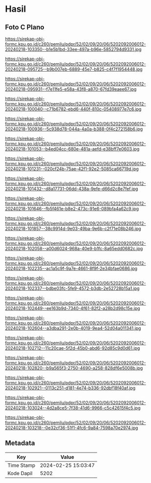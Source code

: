 # Hasil

## Foto C Plano

https://sirekap-obj-formc.kpu.go.id/c260/pemilu/pdpr/52/02/09/20/06/5202092006012-20240218-103350--b1e5b1bd-33ee-497a-b96e-5852794d9331.jpg

https://sirekap-obj-formc.kpu.go.id/c260/pemilu/pdpr/52/02/09/20/06/5202092006012-20240218-095725--b9b007eb-6889-45e7-b825-c4f7f1954448.jpg

https://sirekap-obj-formc.kpu.go.id/c260/pemilu/pdpr/52/02/09/20/06/5202092006012-20240218-095931--f7e11fe5-e58a-43f8-a870-67fd39eaee67.jpg

https://sirekap-obj-formc.kpu.go.id/c260/pemilu/pdpr/52/02/09/20/06/5202092006012-20240218-100040--c71b6782-ebd6-440f-810c-05408977e7c6.jpg

https://sirekap-obj-formc.kpu.go.id/c260/pemilu/pdpr/52/02/09/20/06/5202092006012-20240218-100936--5c938d78-044a-4a0a-b388-0f4c272158b6.jpg

https://sirekap-obj-formc.kpu.go.id/c260/pemilu/pdpr/52/02/09/20/06/5202092006012-20240218-101053--b4ed04cc-680e-481a-aefd-e38bff7e0603.jpg

https://sirekap-obj-formc.kpu.go.id/c260/pemilu/pdpr/52/02/09/20/06/5202092006012-20240218-101231--020cf24b-75ae-42f1-92e2-5085ca66719d.jpg

https://sirekap-obj-formc.kpu.go.id/c260/pemilu/pdpr/52/02/09/20/06/5202092006012-20240218-101432--d8a17731-06dd-438a-9efe-d66d2c8e7fef.jpg

https://sirekap-obj-formc.kpu.go.id/c260/pemilu/pdpr/52/02/09/20/06/5202092006012-20240218-101646--fb5f461e-b8e2-473c-91e6-089bfa4a62c9.jpg

https://sirekap-obj-formc.kpu.go.id/c260/pemilu/pdpr/52/02/09/20/06/5202092006012-20240218-101857--38c9914d-9e03-49ba-9e6b-c2f71e08b246.jpg

https://sirekap-obj-formc.kpu.go.id/c260/pemilu/pdpr/52/02/09/20/06/5202092006012-20240218-102058--a00d6024-968a-40e9-b1fc-8a65edd0682c.jpg

https://sirekap-obj-formc.kpu.go.id/c260/pemilu/pdpr/52/02/09/20/06/5202092006012-20240218-102235--ac1a5c9f-9a7e-4661-8f9f-2e34bfae0686.jpg

https://sirekap-obj-formc.kpu.go.id/c260/pemilu/pdpr/52/02/09/20/06/5202092006012-20240218-102337--bdbe03fc-5fe9-4572-b3db-2e52728b15a1.jpg

https://sirekap-obj-formc.kpu.go.id/c260/pemilu/pdpr/52/02/09/20/06/5202092006012-20240218-102449--ee163b9d-7340-4f61-82f2-a28b2d98c15e.jpg

https://sirekap-obj-formc.kpu.go.id/c260/pemilu/pdpr/52/02/09/20/06/5202092006012-20240218-102604--a3dba291-2e0b-4019-9ea4-52d04a011341.jpg

https://sirekap-obj-formc.kpu.go.id/c260/pemilu/pdpr/52/02/09/20/06/5202092006012-20240218-102712--11c20cae-5f2d-45b0-abd6-92d85c9d0d61.jpg

https://sirekap-obj-formc.kpu.go.id/c260/pemilu/pdpr/52/02/09/20/06/5202092006012-20240218-102820--b9a565f3-2750-4690-a258-828df6e5008b.jpg

https://sirekap-obj-formc.kpu.go.id/c260/pemilu/pdpr/52/02/09/20/06/5202092006012-20240218-102921--0113c251-d181-4e74-b336-92dbf18f40af.jpg

https://sirekap-obj-formc.kpu.go.id/c260/pemilu/pdpr/52/02/09/20/06/5202092006012-20240218-103024--4d2a8ce5-7f38-41d6-9966-c5c42615f4c5.jpg

https://sirekap-obj-formc.kpu.go.id/c260/pemilu/pdpr/52/02/09/20/06/5202092006012-20240218-103218--0e32cf36-51f1-4fc6-9a84-7598a70e2974.jpg


## Metadata

| Key        | Value               |
| ---------- | ------------------- |
| Time Stamp | 2024-02-25 15:03:47 |
| Kode Dapil | 5202                |




